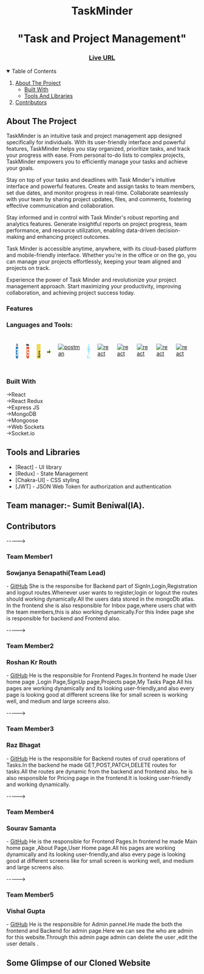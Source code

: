 <!-- PROJECT LOGO -->
<br />
<h1 align="center" >
    TaskMinder
</h1>

<h1 align="center">"Task and Project Management"  </h1>
<h3 align="center">
	<a href="#">Live URL</a>
</h3>
  
<!-- TABLE OF CONTENTS -->
<details open="open">
  <summary>Table of Contents</summary>
  <ol>
    <li>
      <a href="#about-the-project">About The Project</a>
      <ul>
        <li><a href="#built-with">Built With</a></li>
          <li><a href="#tools-and-libraries">Tools And Libraries</a></li>
      </ul>
    </li>
    <li><a href="#contributors">Contributors</a></li>
  </ol>
</details>

<!-- ABOUT THE PROJECT -->

## About The Project
TaskMinder is an intuitive task and project management app designed specifically for individuals. With its user-friendly interface and powerful features, TaskMinder helps you stay organized, prioritize tasks, and track your progress with ease. From personal to-do lists to complex projects, TaskMinder empowers you to efficiently manage your tasks and achieve your goals.

Stay on top of your tasks and deadlines with Task Minder's intuitive interface and powerful features. Create and assign tasks to team members, set due dates, and monitor progress in real-time. Collaborate seamlessly with your team by sharing project updates, files, and comments, fostering effective communication and collaboration.

Stay informed and in control with Task Minder's robust reporting and analytics features. Generate insightful reports on project progress, team performance, and resource utilization, enabling data-driven decision-making and enhancing project outcomes.

Task Minder is accessible anytime, anywhere, with its cloud-based platform and mobile-friendly interface. Whether you're in the office or on the go, you can manage your projects effortlessly, keeping your team aligned and projects on track.

Experience the power of Task Minder and revolutionize your project management approach. Start maximizing your productivity, improving collaboration, and achieving project success today.

### Features
<h3 align="left">Languages and Tools:</h3>
<p align="left" style=' width:"90%"; margin: auto; padding: 23px; display: flex; gap: 18px;'> <a href="https://www.w3schools.com/css/" target="_blank" rel="noreferrer"> <img src="https://raw.githubusercontent.com/devicons/devicon/master/icons/css3/css3-original-wordmark.svg" alt="css3" width="40" height="40"/> </a>  <a href="https://www.w3.org/html/" target="_blank" rel="noreferrer"> <img src="https://raw.githubusercontent.com/devicons/devicon/master/icons/html5/html5-original-wordmark.svg" alt="html5" width="40" height="40"/> </a> <a href="https://developer.mozilla.org/en-US/docs/Web/JavaScript" target="_blank" rel="noreferrer"> <img src="https://raw.githubusercontent.com/devicons/devicon/master/icons/javascript/javascript-original.svg" alt="javascript" width="40" height="40"/> </a> <a href="https://nodejs.org" target="_blank" rel="noreferrer"> <img src="https://raw.githubusercontent.com/devicons/devicon/master/icons/nodejs/nodejs-original-wordmark.svg" alt="nodejs" width="40" height="40"/> </a> <a href="https://postman.com" target="_blank" rel="noreferrer"> <img src="https://www.vectorlogo.zone/logos/getpostman/getpostman-icon.svg" alt="postman" width="40" height="40"/> </a> <a href="https://reactjs.org/" target="_blank" rel="noreferrer"> <img src="https://raw.githubusercontent.com/devicons/devicon/master/icons/react/react-original-wordmark.svg" alt="react" width="40" height="40"/> </a> <a href="https://chakra-ui.com/" target="_blank" rel="noreferrer"> <img src="https://image.pngaaa.com/704/7959704-middle.png" alt="react" width="50" height="40"/> </a> <a href="https://openbase.com/js/slick-slider/documentation" target="_blank" rel="noreferrer"> <img src="https://gymove.dexignzone.com/react/welcome/images/icons/44.png" alt="react" width="50" height="40"/> </a>  <a href="https://app.cyclic.sh/#/" target="_blank" rel="noreferrer"> <img src="https://th.bing.com/th/id/OIP.NCU8PydXbTaszgAQ2xGNHwAAAA?w=279&h=175&c=7&r=0&o=5&dpr=1.3&pid=1.7" alt="react" width="50" height="40"/> </a><a href="https://vercel.com/" target="_blank" rel="noreferrer"> <img src="https://th.bing.com/th/id/OIP.ypz_d6GL7n2nXfQnbw_ARAHaFj?w=195&h=180&c=7&r=0&o=5&dpr=1.3&pid=1.7" alt="react" width="50" height="40"/> </a>
<a href="https://redux.js.org/" target="_blank" rel="noreferrer"> <img src="https://th.bing.com/th/id/OIP.WcRnU2ERqYHZBKBQ0zXCvgHaGs?w=188&h=180&c=7&r=0&o=5&dpr=1.3&pid=1.7" alt="react" width="50" height="40"/> </a></p>

### Built With
->React <br/>
->React Redux <br/>
->Express JS <br/>
->MongoDB <br/>
->Mongoose <br/>
->Web Sockets<br/>
->Socket.io <br/>


## Tools and Libraries 
- [React] - UI library
- [Redux] - State Management
- [Chakra-UI] - CSS styling
- [JWT] - JSON Web Token for authorization and authentication

## Team manager:- Sumit Beniwal(IA).

## Contributors

-----><h3>Team Member1</h3><h3>Sowjanya Senapathi(Team Lead)</h3>- [GitHub](https://github.com/senapathisowjanya)
She is the responsibe for Backend part of SignIn,Login,Registration and logout routes.Whenever user wants to register,login or logout the routes should working dynamically.All the users data stored in the mongoDb atlas.
In the frontend she is also responsible for Inbox page,where users chat with the team members,this is also working dynamically.For this Index page she is responsible for backend and Frontend also.

-----><h3>Team Member2</h3><h3>Roshan Kr Routh</h3> - [GitHub](https://github.com/RoshanAAS)
He is the responsible for Frontend Pages.In frontend he made User home page ,Login Page,SignUp page,Projects page,My Tasks Page.All his pages are working dynamically and its looking user-friendly,and also every page is looking good at different screens like for small screen is working well, and medium and large screens also.

-----><h3>Team Member3</h3><h3>Raz Bhagat</h3> - [GitHub](https://github.com/raz001) 
He is the responsible for Backend routes of crud operations of Tasks.In the backend he made GET,POST,PATCH,DELETE routes for tasks.All the routes are dynamic from the backend and frontend also.
he is also responsible for Pricing page in the frontend.It is looking user-friendly and working dynamically.

-----><h3>Team Member4</h3><h3>Sourav Samanta</h3> - [GitHub]()
He is the responsible for Frontend Pages.In frontend he made Main home page ,About Page,User Home page.All his pages are working dynamically and its looking user-friendly,and also every page is looking good at different screens like for small screen is working well, and medium and large screens also.

-----><h3>Team Member5</h3><h3>Vishal Gupta</h3> - [GitHub](https://github.com/Vishal-Gupta07)
He is the responsible for Admin pannel.He made the both the frontend and Backend for admin page.Here we can see the who are admin for this website.Through this admin page admin can delete the user ,edit the user details .


## Some Glimpse of our Cloned Website
